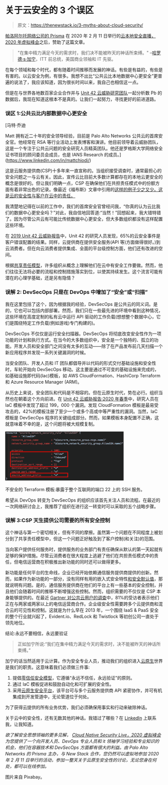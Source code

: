 # 关于云安全的 3 个误区

> 原文：<https://thenewstack.io/3-myths-about-cloud-security/>

[帕洛阿尔托网络公司的 Prisma](https://www.paloaltonetworks.com/prisma/cloud) 在 2020 年 2 月 11 日举行的[云本地安全直播，2020 年虚拟峰会](https://vshow.on24.com/vshow/Palo_Alto_Networks/registration/16700)之后，赞助了这篇文章。

> "在集中精力满足今天的需求时，我们决不能被昨天的神话所束缚。"
> –[哈罗德·s·加宁](https://books.google.fr/books?id=h4hFBgAAQBAJ&pg=PR23&lpg=PR23&dq=%E2%80%9CWe+must+not+be+hampered+by+yesterday%E2%80%99s+myths+in+concentrating+on+today%E2%80%99s+needs.%E2%80%9D&source=bl&ots=0gU2wklWs8&sig=ACfU3U0appEBamUa-w2WUvxcS086TkMknw&hl=en&sa=X&redir_esc=y#v=onepage&q=%E2%80%9CWe%20must%20not%20be%20hampered%20by%20yesterday%E2%80%99s%20myths%20in%20concentrating%20on%20today%E2%80%99s%20needs.%E2%80%9D&f=false)，ITT 前总统，美国商业领袖和 IT 先驱。

在每个领域和每个时代，都有随着时间推移而发展的神话。有些是有益的，有些是有害的。以云安全为例，有很多。我想不出比“公共云比本地数据中心更安全”更普遍的说法了，我应该知道，因为很长时间以来，我自己也相信这一点。

但是在与世界各地数百家企业合作并与 [Unit 42 云威胁研究团队](https://unit42.paloaltonetworks.com/)一起分析数 Pb 的数据后，我现在知道这根本不是真的。让我们一起努力，寻找更好的前进道路。

### 误区 1:公共云比内部数据中心更安全

 [马特·乔迪

Matt 拥有近二十年的安全领导经验，目前是 Palo Alto Networks 公共云的首席安全官。他经常在 RSA 等行业活动上发表博客和演讲。他目前领导着云威胁团队，这是一个专注于公共云问题的安全研究人员精英团队。他还是罗格斯大学网络安全证书项目的顾问委员会成员，也是 IANS Research 的成员。](https://www.linkedin.com/in/mattchiodi/) 

这是云服务提供商(CSP)十多年来一直宣称的。当组织接受调查时，通常最担心的安全问题之一与云有关。因此，宣传云比目前大多数计算都存在的本地云更安全的概念是很好的。但让我们明确一点，CSP 在确保他们在共担责任模式中的份额方面有着非常出色的记录。像最近《福布斯》文章中引用的[这样的例子少之又少。这是云的安全性与客户在云中的责任。](https://www.forbes.com/sites/zakdoffman/2020/01/30/severe-perfect-100-microsoft-flaw-confirmed-this-is-a-cloud-security-nightmare/#3a61db16b4a4)

我清楚地记得在以前的工作中，我们的首席安全官曾经问我，“你真的认为云比我们的数据中心更安全吗？”对此，我自信地回答道:“当然！”回想起来，我大错特错了。因为尽管公共云有可能比传统数据中心更安全，但大多数组织都没有这样配置这些环境。

在 [2019 Unit 42 云威胁报告](https://unit42.paloaltonetworks.com/cloudy-with-a-chance-of-entropy/)中，Unit 42 的研究人员发现，65%的云安全事件是客户错误配置的结果。同样，云提供商在提供安全服务(API 等)方面做得很好。)到云消费者。但在向云消费者提供集成、全面的平台级控制方面，他们还有改进的空间。

根据[共享责任模型](https://www.paloaltonetworks.com/resources/videos/public-cloud-security-is-a-shared-responsibility)，许多组织从概念上理解他们在云中有安全工作要做。然而，他们往往无法将必要的流程和控制措施落实到位，以使其持续发生。这个流言可能有潜在的心理学基础，还是另有隐情？

### 误解 2: DevSecOps 只是在 DevOps 中增加了“安全”或“扫描”

我在这里包括了这个，因为根据我的经验，DevSecOps 是公共云的同义词。是的，它也可以包括内部部署。然而，我们只在一些最先进的环境中看到这种情况，这些环境在高度定制的私有云中运行 API 驱动的工作负载(想想整个数据中心，它们是围绕特定工作负载(例如游戏)专门构建的)。

DevSecOps 不仅仅是运行安全扫描器。DevSecOps 将彻底改变安全性作为一项功能的计划和执行方式。在当今的大多数组织中，安全是一个独特的、孤立的功能。开发人员和安全部门之间没有太多的互动——除了在产品发布前几天扫描一个新应用程序并发现一系列关键漏洞的时候。

当安全团队、开发人员和 IT 团队都倡导并以代码的形式交付基础设施和安全性时，车轮开始向 DevSecOps 移动。这主要是通过不可变的基础设施来完成的，如基础设施即代码(Iac)模板，如 AWS CloudFormation、HashiCorp Terraform 和 Azure Resource Manager (ARM)。

从历史上来说，安全团队和代码是不相容的。但在云原生时代，势在必行。组织当然也在朝着这个方向前进。在 [Unit 42 云威胁报告:2020 年春季](https://unit42.paloaltonetworks.com/cloud-threat-report-intro/)中，研究人员在 IaC 模板中发现了超过 199，000 个漏洞。发现 CloudFormation 模板是最易受攻击的，42%的模板注册了至少一个或多个高或中等严重性的漏洞。当然，IaC 模板是 DevSecOps 程序的关键组成部分。然而，如果模板本身配置不正确，这就意味着不幸的是，这个问题将被大规模复制。

![](img/4edc365ae2cbe487adb976461726eaac.png)

不安全的 Terraform 模板:暴露于整个互联网的端口 22 上的 SSH 服务。

希望从 DevOps 转变为 DevSecOps 的组织应该首先关注人员和流程。在最近的一次网络研讨会上，我推荐了组织在进行这一转变时可以采取的五个战略步骤。

### 误解 3:CSP 天生提供公司需要的所有安全控制

这个神话与第一个密切相关，但有不同的摩擦。虽然第一个问题在不同程度上被划分到了共享责任模型中，但这一个问题正好触及到了客户控制(和关注)的范围。

当向客户提供任何服务时，提供服务的业务部门有责任确保从默认的第一天起就有足够的保护措施。尽管云消费者在很大程度上逃避了他们在共担责任模式中的责任，但电信运营商在积极推出新功能的同时还可以做得更多。

新功能是任何平台的生命线，企业已经开始依赖通信服务提供商提供的创新。然而，如果作为新功能的一部分，没有同样有用的嵌入式安全特性[和安全默认值](https://unit42.paloaltonetworks.com/hunting-the-public-cloud-for-exposed-hosts-and-misconfigurations/)，那就说明有问题。是的，通信服务提供商在他们的平台上有一些基本的安全控制，并且他们会随着时间的推移不断增强这些控制。然而，组织需要的不仅仅是 CSP 本身能够提供的。在最近 [Gartner 对公共云用户的调查](https://www.gartner.com/smarterwithgartner/why-organizations-choose-a-multicloud-strategy/)中，81%的受访者表示他们正在与两家或两家以上的电信运营商合作。企业级安全性需要跨多个云提供商和混合云的可见性和控制。这就是为什么早在 2013 年，一个围绕 IaaS & PaaS 安全的整个行业就兴起了，Evident.io、RedLock 和 Twistlock 等初创公司一直处于领先地位。

结论:永远不要相信，永远要验证

> 正如加宁所说:“我们在集中精力满足今天的需求时，决不能被昨天的神话所束缚。”

加宁的话当然适用于云计算。作为安全专业人员，推动我们的组织进入[云原生](https://thenewstack.io/why-the-age-of-the-cloud-native-security-platform-is-here-to-stay/)世界是我们的职责。这意味着我们必须做三件事:

1.  提倡[零信任安全模型](https://www.paloaltonetworks.com/cyberpedia/what-is-a-zero-trust-architecture)，它遵循“永远不信任，永远验证”的原则。
2.  通过 IaC 模板促进和鼓励自动化和可扩展的安全性。
3.  采用[云原生安全平台](https://thenewstack.io/why-the-age-of-the-cloud-native-security-platform-is-here-to-stay/)，该平台可与多个云服务提供商 API 紧密协作，并可有机集成到开发管道中，无论管道位于何处。

为了获得云提供的所有业务优势，我们必须确保用事实和行动来破除神话。

关于云中的安全性，还有无数其他的神话。我错过了哪些？在 [LinkedIn](https://www.linkedin.com/in/mattchiodi/) 上联系我，让我知道。

*欲了解安全思想领袖的更多见解， [Cloud Native Security Live，2020 虚拟峰会](https://vshow.on24.com/vshow/Palo_Alto_Networks/registration/16700)为您提供了一个向开发人员、DevOps 专业人员和 it 领袖学习经验和专业知识的机会，他们在容器技术和 DevSecOps 方面都有很大的利益。由 Palo Alto Networks 的 Prisma 主办，与 New Stack 合作，您仍然可以虚拟地参加 2020 年 2 月 11 日举行的活动，参加一整天关于云原生安全性的讨论，无论您身在何处，都可以在线参加。*

图片来自 Pixabay。

<svg xmlns:xlink="http://www.w3.org/1999/xlink" viewBox="0 0 68 31" version="1.1"><title>Group</title> <desc>Created with Sketch.</desc></svg>